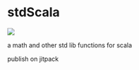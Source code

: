 # stdScala

[![](https://jitpack.io/v/doofin/stdScala.svg)](https://jitpack.io/#doofin/stdScala)

a math and other std lib functions for scala

publish on jitpack

